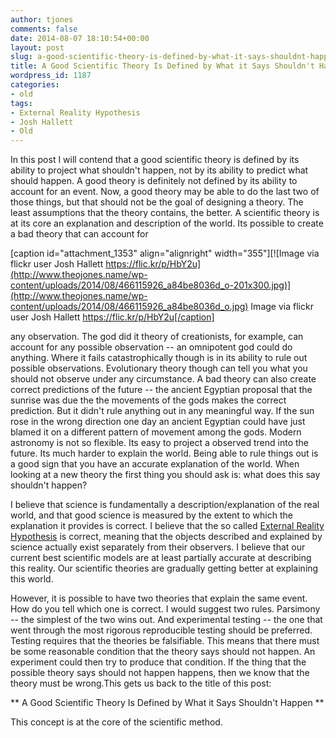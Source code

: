 ```yaml
---
author: tjones
comments: false
date: 2014-08-07 18:10:54+00:00
layout: post
slug: a-good-scientific-theory-is-defined-by-what-it-says-shouldnt-happen
title: A Good Scientific Theory Is Defined by What it Says Shouldn't Happen
wordpress_id: 1187
categories:
- old
tags:
- External Reality Hypothesis
- Josh Hallett
- Old
---
```


In this post I will contend that a good scientific theory is defined by its ability to project what shouldn't happen, not by its ability to predict what should happen. A good theory is definitely not defined by its ability to account for an event. Now, a good theory may be able to do the last two of those things, but that should not be the goal of designing a theory. The least assumptions that the theory contains, the better. A scientific theory is at its core an explanation and description of the world. Its possible to create a bad theory that can account for

[caption id="attachment_1353" align="alignright" width="355"][![Image via flickr user Josh Hallett https://flic.kr/p/HbY2u](http://www.theojones.name/wp-content/uploads/2014/08/466115926_a84be8036d_o-201x300.jpg)](http://www.theojones.name/wp-content/uploads/2014/08/466115926_a84be8036d_o.jpg) Image via flickr user Josh Hallett https://flic.kr/p/HbY2u[/caption]

any observation. The god did it theory of creationists, for example, can account for any possible observation -- an omnipotent god could do anything. Where it fails catastrophically though is in its ability to rule out possible observations. Evolutionary theory though can tell you what you should not observe under any circumstance. A bad theory can also create correct predictions of the future -- the ancient Egyptian proposal that the sunrise was due the the movements of the gods makes the correct prediction. But it didn't rule anything out in any meaningful way. If the sun rose in the wrong direction one day an ancient Egyptian could have just blamed it on a different pattern of movement among the gods. Modern astronomy is not so flexible. Its easy to project a observed trend into the future. Its much harder to explain the world. Being able to rule things out is a good sign that you have an accurate explanation of the world. When looking at a new theory the first thing you should ask is: what does this say shouldn't happen?

I believe that science is fundamentally a description/explanation of the real world, and that good science is measured by the extent to which the explanation it provides is correct. I believe that the so called [External Reality Hypothesis](http://arxiv.org/abs/0704.0646) is correct, meaning that the objects described and explained by science actually exist separately from their observers. I believe that our current best scientific models are at least partially accurate at describing this reality. Our scientific theories are gradually getting better at explaining this world.

However, it is possible to have two theories that explain the same event. How do you tell which one is correct. I would suggest two rules. Parsimony -- the simplest of the two wins out. And experimental testing -- the one that went through the most rigorous reproducible testing should be preferred. Testing requires that the theories be falsifiable. This means that there must be some reasonable condition that the theory says should not happen. An experiment could then try to produce that condition. If the thing that the possible theory says should not happen happens, then we know that the theory must be wrong.This gets us back to the title of this post:

** A Good Scientific Theory Is Defined by What it Says Shouldn't Happen **

This concept is at the core of the scientific method.
